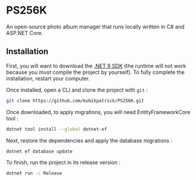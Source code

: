 # PS256K

An open-source photo album manager that runs locally written in C# and ASP.NET Core.

## Installation

First, you will want to download the [.NET 9 SDK](https://dotnet.microsoft.com/en-us/download) (the runtime will not work because you must compile the project by yourself). To fully complete the installation, restart your computer.

Once installed, open a CLI and clone the project with `git` :

```bash
git clone https://github.com/kubikpatrick/PS256K.git
```

Once downloaded, to apply migrations, you will need EntityFrameworkCore tool :

```bash
dotnet tool install --global dotnet-ef
```

Next, restore the dependencies and apply the database migrations :

```bash
dotnet ef database update
```

To finish, run the project in its release version : 

```bash
dotnet run -c Release
```
